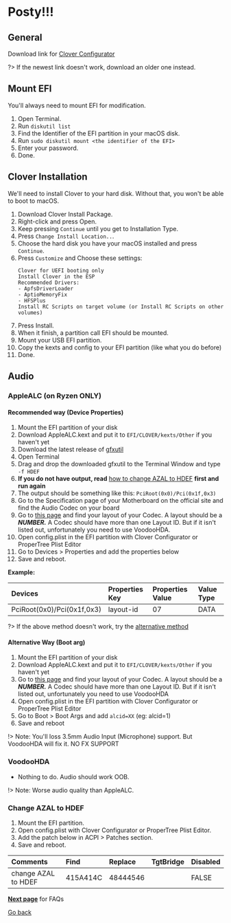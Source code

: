 # Posty!!!

## General

Download link for [Clover Configurator](https://mackie100projects.altervista.org/download-clover-configurator/)

?> If the newest link doesn't work, download an older one instead.

## Mount EFI

You'll always need to mount EFI for modification.

1. Open Terminal.
2. Run `diskutil list`
3. Find the Identifier of the EFI partition in your macOS disk.
4. Run `sudo diskutil mount <the identifier of the EFI>`
5. Enter your password.
6. Done.

## Clover Installation

We'll need to install Clover to your hard disk. Without that, you won't be able to boot to macOS.

1. Download Clover Install Package.
2. Right-click and press Open.
3. Keep pressing `Continue` until you get to Installation Type.
4. Press `Change Install Location..`.
5. Choose the hard disk you have your macOS installed and press `Continue`.
6. Press `Customize` and Choose these settings:
    ```
    Clover for UEFI booting only
    Install Clover in the ESP
    Recommended Drivers:  
    - ApfsDriverLoader
    - AptioMemoryFix
    - HFSPlus
    Install RC Scripts on target volume (or Install RC Scripts on other volumes)
    ```
7. Press Install.
8. When it finish, a partition call EFI should be mounted.
9. Mount your USB EFI partition.
10. Copy the kexts and config to your EFI partition \(like what you do before\)
11. Done.

## Audio

### AppleALC \(on Ryzen ONLY\)

#### Recommended way (Device Properties)

1. Mount the EFI partition of your disk
2. Download AppleALC.kext and put it to `EFI/CLOVER/kexts/Other` if you haven't yet
3. Download the latest release of [gfxutil](https://github.com/acidanthera/gfxutil/releases)
4. Open Terminal
5. Drag and drop the downloaded gfxutil to the Terminal Window and type `-f HDEF`
6. **If you do not have output, read** [how to change AZAL to HDEF](#change-azal-to-hdef) **first and run again**
7. The output should be something like this: `PciRoot(0x0)/Pci(0x1f,0x3)`
8. Go to the Specification page of your Motherboard on the official site and find the Audio Codec on your board
9. Go to [this page](https://github.com/acidanthera/AppleALC/wiki/Supported-codecs) and find your layout of your Codec. A layout should be a _**NUMBER.**_ A Codec should have more than one Layout ID. But if it isn't listed out, unfortunately you need to use VoodooHDA.
10. Open config.plist in the EFI partition with Clover Configurator or ProperTree Plist Editor
11. Go to Devices &gt; Properties and add the properties below
12. Save and reboot.


**Example:**

| Devices | Properties Key | Properties Value | Value Type |
| :--- | :--- | :--- | :--- |
| PciRoot\(0x0\)/Pci\(0x1f,0x3\) | layout-id | 07 | DATA |

?> If the above method doesn't work, try the [alternative method](#alternative-way-boot-arg)

#### Alternative Way (Boot arg)

1. Mount the EFI partition of your disk
2. Download AppleALC.kext and put it to `EFI/CLOVER/kexts/Other` if you haven't yet
3. Go to [this page](https://github.com/acidanthera/AppleALC/wiki/Supported-codecs) and find your layout of your Codec. A layout should be a _**NUMBER.**_ A Codec should have more than one Layout ID. But if it isn't listed out, unfortunately you need to use VoodooHDA
4. Open config.plist in the EFI partition with Clover Configurator or ProperTree Plist Editor
5. Go to Boot &gt; Boot Args and add `alcid=XX` (eg: alcid=1)
6. Save and reboot

!> Note: You'll loss 3.5mm Audio Input \(Microphone\) support. But VoodooHDA will fix it. NO FX SUPPORT

### VoodooHDA

* Nothing to do. Audio should work OOB.

!> Note: Worse audio quality than AppleALC.

### Change AZAL to HDEF

1. Mount the EFI partition.
2. Open config.plist with Clover Configurator or ProperTree Plist Editor.
3. Add the patch below in ACPI &gt; Patches section.
4. Save and reboot.

| Comments | Find | Replace | TgtBridge | Disabled |
| :--- | :--- | :--- | :--- | :--- |
| change AZAL to HDEF | 415A414C | 48444546 | | FALSE |

[**Next page**](../faqs/) for FAQs

<a href="#" onclick="window.history.back()">Go back</a>